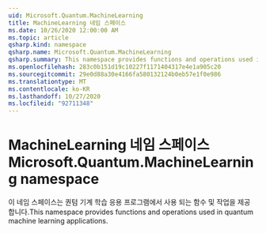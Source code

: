 ```yaml
---
uid: Microsoft.Quantum.MachineLearning
title: MachineLearning 네임 스페이스
ms.date: 10/26/2020 12:00:00 AM
ms.topic: article
qsharp.kind: namespace
qsharp.name: Microsoft.Quantum.MachineLearning
qsharp.summary: This namespace provides functions and operations used in quantum machine learning applications.
ms.openlocfilehash: 283c0b151d19c10227f1171404317e4e1a905c20
ms.sourcegitcommit: 29e0d88a30e4166fa580132124b0eb57e1f0e986
ms.translationtype: MT
ms.contentlocale: ko-KR
ms.lasthandoff: 10/27/2020
ms.locfileid: "92711348"
---
```

# <a name="microsoftquantummachinelearning-namespace"></a><span data-ttu-id="57f6b-102">MachineLearning 네임 스페이스</span><span class="sxs-lookup"><span data-stu-id="57f6b-102">Microsoft.Quantum.MachineLearning namespace</span></span>

<span data-ttu-id="57f6b-103">이 네임 스페이스는 퀀텀 기계 학습 응용 프로그램에서 사용 되는 함수 및 작업을 제공 합니다.</span><span class="sxs-lookup"><span data-stu-id="57f6b-103">This namespace provides functions and operations used in quantum machine learning applications.</span></span>

